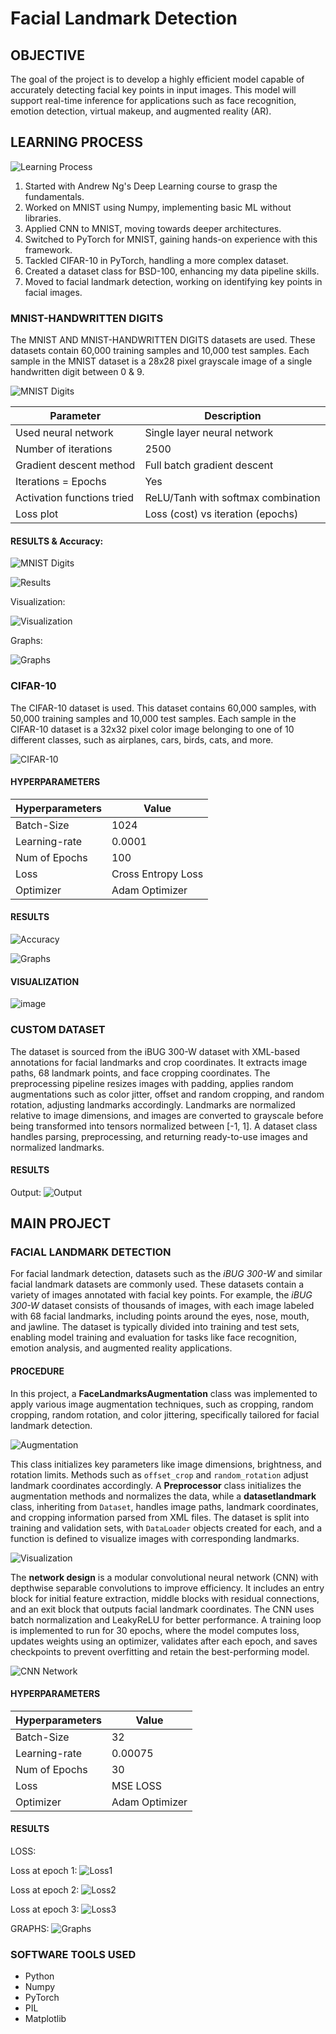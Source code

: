 # Facial Landmark Detection

## OBJECTIVE
The goal of the project is to develop a highly efficient model capable of accurately detecting facial key points in input images. This model will support real-time inference for applications such as face recognition, emotion detection, virtual makeup, and augmented reality (AR).

## LEARNING PROCESS

![Learning Process](https://github.com/user-attachments/assets/d39e5d67-d01e-4e4d-85c0-ccb578650642)

1. Started with Andrew Ng's Deep Learning course to grasp the fundamentals.
2. Worked on MNIST using Numpy, implementing basic ML without libraries.
3. Applied CNN to MNIST, moving towards deeper architectures.
4. Switched to PyTorch for MNIST, gaining hands-on experience with this framework.
5. Tackled CIFAR-10 in PyTorch, handling a more complex dataset.
6. Created a dataset class for BSD-100, enhancing my data pipeline skills.
7. Moved to facial landmark detection, working on identifying key points in facial images.

### MNIST-HANDWRITTEN DIGITS

The MNIST AND MNIST-HANDWRITTEN DIGITS datasets are used. These datasets contain 60,000 training samples and 10,000 test samples. Each sample in the MNIST dataset is a 28x28 pixel grayscale image of a single handwritten digit between 0 & 9.

![MNIST Digits](https://hackmd.io/_uploads/ByroZQK11x.png)

| **Parameter**                   | **Description**                        |
|----------------------------------|----------------------------------------|
| Used neural network              | Single layer neural network            |
| Number of iterations             | 2500                                   |
| Gradient descent method          | Full batch gradient descent            |
| Iterations = Epochs              | Yes                                    |
| Activation functions tried       | ReLU/Tanh with softmax combination     |
| Loss plot                        | Loss (cost) vs iteration (epochs)      |


#### RESULTS & Accuracy:
![MNIST Digits](https://github.com/user-attachments/assets/37e8bc80-e9b3-40cf-9169-c3258374ad50)

![Results](https://github.com/user-attachments/assets/ae1ae492-85e0-4aff-992f-26d7a4cc3986)



Visualization:

![Visualization](https://hackmd.io/_uploads/SJPVGXFkJx.png)

Graphs:

![Graphs](https://github.com/user-attachments/assets/19a40f0d-406d-4b32-bc3c-76cb31a64d60)


### CIFAR-10

The CIFAR-10 dataset is used. This dataset contains 60,000 samples, with 50,000 training samples and 10,000 test samples. Each sample in the CIFAR-10 dataset is a 32x32 pixel color image belonging to one of 10 different classes, such as airplanes, cars, birds, cats, and more.

![CIFAR-10](https://hackmd.io/_uploads/H1Ub4XKkkx.png)

#### HYPERPARAMETERS

| Hyperparameters | Value | 
| -------- | -------- | 
| Batch-Size | 1024 | 
| Learning-rate | 0.0001 |
| Num of Epochs | 100 |
| Loss | Cross Entropy Loss |
| Optimizer | Adam Optimizer |

#### RESULTS 


![Accuracy](https://github.com/user-attachments/assets/06c50e68-0770-4c55-9ecb-a8be9dfec28d)


![Graphs](https://github.com/user-attachments/assets/ab3e58b9-1176-4335-911d-fdc5c8bb1a4e)
#### VISUALIZATION
![image](https://github.com/user-attachments/assets/e22fb110-da33-4cc5-b8af-3ab0df44316a)

### CUSTOM DATASET

The dataset is sourced from the iBUG 300-W dataset with XML-based annotations for facial landmarks and crop coordinates. It extracts image paths, 68 landmark points, and face cropping coordinates. The preprocessing pipeline resizes images with padding, applies random augmentations such as color jitter, offset and random cropping, and random rotation, adjusting landmarks accordingly. Landmarks are normalized relative to image dimensions, and images are converted to grayscale before being transformed into tensors normalized between [-1, 1]. A dataset class handles parsing, preprocessing, and returning ready-to-use images and normalized landmarks.

#### RESULTS

Output:
![Output](https://github.com/user-attachments/assets/5a7a30b2-4baf-4701-81e2-a2a59e63bcc7)


## MAIN PROJECT
### FACIAL LANDMARK DETECTION

For facial landmark detection, datasets such as the *iBUG 300-W* and similar facial landmark datasets are commonly used. These datasets contain a variety of images annotated with facial key points. For example, the *iBUG 300-W* dataset consists of thousands of images, with each image labeled with 68 facial landmarks, including points around the eyes, nose, mouth, and jawline. The dataset is typically divided into training and test sets, enabling model training and evaluation for tasks like face recognition, emotion analysis, and augmented reality applications.

#### PROCEDURE

In this project, a **FaceLandmarksAugmentation** class was implemented to apply various image augmentation techniques, such as cropping, random cropping, random rotation, and color jittering, specifically tailored for facial landmark detection.

![Augmentation](https://hackmd.io/_uploads/HkrIMVtk1l.png)

This class initializes key parameters like image dimensions, brightness, and rotation limits. Methods such as `offset_crop` and `random_rotation` adjust landmark coordinates accordingly. A **Preprocessor** class initializes the augmentation methods and normalizes the data, while a **datasetlandmark** class, inheriting from `Dataset`, handles image paths, landmark coordinates, and cropping information parsed from XML files. The dataset is split into training and validation sets, with `DataLoader` objects created for each, and a function is defined to visualize images with corresponding landmarks.

![Visualization](https://hackmd.io/_uploads/HJco7EYy1e.png)

The **network design** is a modular convolutional neural network (CNN) with depthwise separable convolutions to improve efficiency. It includes an entry block for initial feature extraction, middle blocks with residual connections, and an exit block that outputs facial landmark coordinates. The CNN uses batch normalization and LeakyReLU for better performance. A training loop is implemented to run for 30 epochs, where the model computes loss, updates weights using an optimizer, validates after each epoch, and saves checkpoints to prevent overfitting and retain the best-performing model.

![CNN Network](https://hackmd.io/_uploads/BJo3HEYJkl.png)

#### HYPERPARAMETERS

| Hyperparameters | Value | 
| -------- | -------- | 
| Batch-Size | 32 |
| Learning-rate | 0.00075 |
| Num of Epochs | 30 |
| Loss | MSE LOSS |
| Optimizer | Adam Optimizer |

#### RESULTS

LOSS:

Loss at epoch 1:
![Loss1](https://hackmd.io/_uploads/S1kkuNKJ1l.png)

Loss at epoch 2:
![Loss2](https://hackmd.io/_uploads/H1C-OEKykg.png)

Loss at epoch 3:
![Loss3](https://hackmd.io/_uploads/HJfr_4Kyyx.png)

GRAPHS:
![Graphs](https://hackmd.io/_uploads/S1qu_VYkyg.png)

### SOFTWARE TOOLS USED

- Python
- Numpy
- PyTorch
- PIL
- Matplotlib
